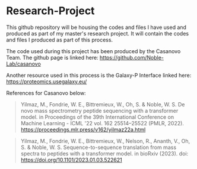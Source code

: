 # Research-Project
This github repository will be housing the codes and files I have used and produced as part of my master's research project. 
It will contain the codes and files I produced as part of this process.

The code used during this project has been produced by the Casanovo Team. The github page is linked here: https://github.com/Noble-Lab/casanovo

Another resource used in this process is the Galaxy-P Interface linked here: https://proteomics.usegalaxy.eu/ 

References for Casanovo below:

  > Yilmaz, M., Fondrie, W. E., Bittremieux, W., Oh, S. & Noble, W. S. De novo mass spectrometry peptide sequencing with a transformer model. in Proceedings of the 39th International Conference on Machine Learning - ICML '22 vol. 162 25514–25522 (PMLR, 2022). https://proceedings.mlr.press/v162/yilmaz22a.html


  > Yilmaz, M., Fondrie, W. E., Bittremieux, W., Nelson, R., Ananth, V., Oh, S. & Noble, W. S. Sequence-to-sequence translation from mass spectra to peptides with a transformer model. in bioRxiv (2023).
doi: https://doi.org/10.1101/2023.01.03.522621
